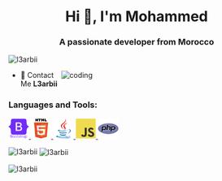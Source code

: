 <h1 align="center">Hi 👋, I'm Mohammed</h1>
<h3 align="center">A passionate developer from Morocco</h3>

<p align="left"> <img src="https://komarev.com/ghpvc/?username=l3arbii&label=Profile%20views&color=0e75b6&style=flat" alt="l3arbii" /> </p>
<img align="right" alt="coding" width="400" src="https://h.top4top.io/p_3313ymz0t1.gif">

- 💬 Contact Me **L3arbii**

<p align="left">
</p>

<h3 align="left">Languages and Tools:</h3>
<p align="left">
  <a href="https://getbootstrap.com" target="_blank" rel="noreferrer">
    <img src="https://raw.githubusercontent.com/devicons/devicon/master/icons/bootstrap/bootstrap-plain-wordmark.svg" alt="bootstrap" width="40" height="40"/>
  </a>
  <a href="https://www.w3.org/html/" target="_blank" rel="noreferrer">
    <img src="https://raw.githubusercontent.com/devicons/devicon/master/icons/html5/html5-original-wordmark.svg" alt="html5" width="40" height="40"/>
  </a>
  <a href="https://www.java.com" target="_blank" rel="noreferrer">
    <img src="https://raw.githubusercontent.com/devicons/devicon/master/icons/java/java-original.svg" alt="java" width="40" height="40"/>
  </a>
  <a href="https://developer.mozilla.org/en-US/docs/Web/JavaScript" target="_blank" rel="noreferrer">
    <img src="https://raw.githubusercontent.com/devicons/devicon/master/icons/javascript/javascript-original.svg" alt="javascript" width="40" height="40"/>
  </a>
  <a href="https://www.php.net" target="_blank" rel="noreferrer">
    <img src="https://raw.githubusercontent.com/devicons/devicon/master/icons/php/php-original.svg" alt="php" width="40" height="40"/>
  </a>
</p>

<p><img align="left" src="https://github-readme-stats.vercel.app/api/top-langs?username=l3arbii&show_icons=true&locale=en&layout=compact" alt="l3arbii" /></p>

<p>&nbsp;<img align="center" src="https://github-readme-stats.vercel.app/api?username=l3arbii&show_icons=true&locale=en" alt="l3arbii" /></p>

<p><img align="center" src="https://github-readme-streak-stats.herokuapp.com/?user=l3arbii&" alt="l3arbii" /></p>
